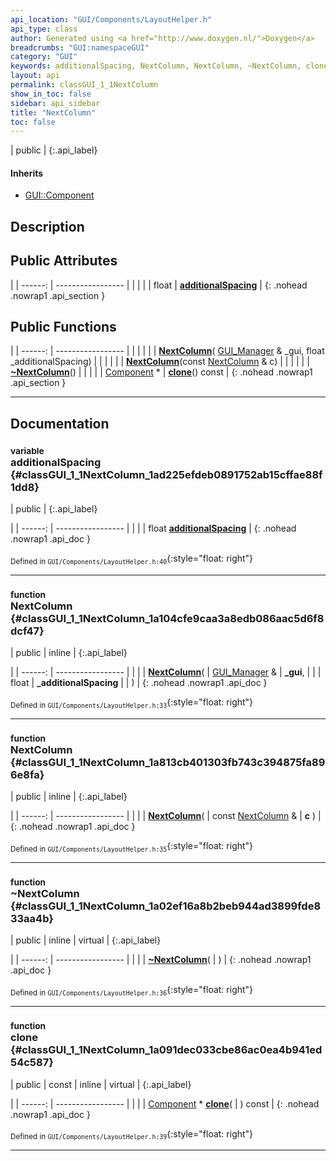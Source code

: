```yaml
---
api_location: "GUI/Components/LayoutHelper.h"
api_type: class
author: Generated using <a href="http://www.doxygen.nl/">Doxygen</a>
breadcrumbs: "GUI:namespaceGUI"
category: "GUI"
keywords: additionalSpacing, NextColumn, NextColumn, ~NextColumn, clone
layout: api
permalink: classGUI_1_1NextColumn
show_in_toc: false
sidebar: api_sidebar
title: "NextColumn"
toc: false
---
```


| public |
{:.api_label}

#### Inherits

* [GUI::Component](classGUI_1_1Component)


## Description





## Public Attributes

|
| ------: | ----------------- |
|  | |
| float | **[additionalSpacing](#classGUI_1_1NextColumn_1ad225efdeb0891752ab15cffae88f1dd8)**  |
{: .nohead .nowrap1 .api_section }


## Public Functions

|
| ------: | ----------------- |
|  | |
|  | **[NextColumn](#classGUI_1_1NextColumn_1a104cfe9caa3a8edb086aac5d6f8dcf47)**( [GUI_Manager](classGUI_1_1GUI%5F%5FManager) & _gui, float _additionalSpacing) |
|  | |
|  | **[NextColumn](#classGUI_1_1NextColumn_1a813cb401303fb743c394875fa896e8fa)**(const [NextColumn](classGUI_1_1NextColumn) & c) |
|  | |
|  | **[~NextColumn](#classGUI_1_1NextColumn_1a02ef16a8b2beb944ad3899fde833aa4b)**() |
|  | |
| [Component](classGUI_1_1Component) * | **[clone](#classGUI_1_1NextColumn_1a091dec033cbe86ac0ea4b941ed54c587)**() const |
{: .nohead .nowrap1 .api_section }


-------------------------------------------------------------------

## Documentation

### <small>variable</small><br/> additionalSpacing {#classGUI_1_1NextColumn_1ad225efdeb0891752ab15cffae88f1dd8}

| public |
{:.api_label}

|
| ------: | ----------------- |
|  |
| float **[additionalSpacing](#classGUI_1_1NextColumn_1ad225efdeb0891752ab15cffae88f1dd8)**  |
{: .nohead .nowrap1 .api_doc }





<sub>Defined in `GUI/Components/LayoutHelper.h:40`</sub>{:style="float: right"}

-------------------------------------------------------------------

### <small>function</small><br/> NextColumn {#classGUI_1_1NextColumn_1a104cfe9caa3a8edb086aac5d6f8dcf47}

| public | inline |
{:.api_label}

|
| ------: | ----------------- |
|  |
|  **[NextColumn](#classGUI_1_1NextColumn_1a104cfe9caa3a8edb086aac5d6f8dcf47)**( |  [GUI_Manager](classGUI_1_1GUI%5F%5FManager) & | **_gui**, |
| | float | **_additionalSpacing** |
|   ) |
{: .nohead .nowrap1 .api_doc }





<sub>Defined in `GUI/Components/LayoutHelper.h:33`</sub>{:style="float: right"}

-------------------------------------------------------------------

### <small>function</small><br/> NextColumn {#classGUI_1_1NextColumn_1a813cb401303fb743c394875fa896e8fa}

| public | inline |
{:.api_label}

|
| ------: | ----------------- |
|  |
|  **[NextColumn](#classGUI_1_1NextColumn_1a813cb401303fb743c394875fa896e8fa)**( | const [NextColumn](classGUI_1_1NextColumn) & | **c** ) |
{: .nohead .nowrap1 .api_doc }





<sub>Defined in `GUI/Components/LayoutHelper.h:35`</sub>{:style="float: right"}

-------------------------------------------------------------------

### <small>function</small><br/> ~NextColumn {#classGUI_1_1NextColumn_1a02ef16a8b2beb944ad3899fde833aa4b}

| public | inline | virtual |
{:.api_label}

|
| ------: | ----------------- |
|  |
|  **[~NextColumn](#classGUI_1_1NextColumn_1a02ef16a8b2beb944ad3899fde833aa4b)**( |  ) |
{: .nohead .nowrap1 .api_doc }





<sub>Defined in `GUI/Components/LayoutHelper.h:36`</sub>{:style="float: right"}

-------------------------------------------------------------------

### <small>function</small><br/> clone {#classGUI_1_1NextColumn_1a091dec033cbe86ac0ea4b941ed54c587}

| public | const | inline | virtual |
{:.api_label}

|
| ------: | ----------------- |
|  |
| [Component](classGUI_1_1Component) * **[clone](#classGUI_1_1NextColumn_1a091dec033cbe86ac0ea4b941ed54c587)**( |  ) const |
{: .nohead .nowrap1 .api_doc }





<sub>Defined in `GUI/Components/LayoutHelper.h:39`</sub>{:style="float: right"}

-------------------------------------------------------------------

